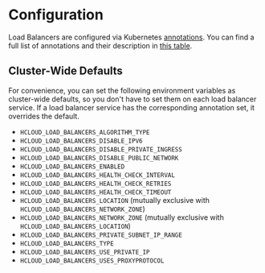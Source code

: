 # Configuration

Load Balancers are configured via Kubernetes [annotations](https://kubernetes.io/docs/concepts/overview/working-with-objects/annotations/). You can find a full list of annotations and their description in [this table](../../reference/load_balancer_annotations.md).

## Cluster-Wide Defaults

For convenience, you can set the following environment variables as cluster-wide defaults, so you don't have to set them on each load balancer service. If a load balancer service has the corresponding annotation set, it overrides the default.

- `HCLOUD_LOAD_BALANCERS_ALGORITHM_TYPE`
- `HCLOUD_LOAD_BALANCERS_DISABLE_IPV6`
- `HCLOUD_LOAD_BALANCERS_DISABLE_PRIVATE_INGRESS`
- `HCLOUD_LOAD_BALANCERS_DISABLE_PUBLIC_NETWORK`
- `HCLOUD_LOAD_BALANCERS_ENABLED`
- `HCLOUD_LOAD_BALANCERS_HEALTH_CHECK_INTERVAL`
- `HCLOUD_LOAD_BALANCERS_HEALTH_CHECK_RETRIES`
- `HCLOUD_LOAD_BALANCERS_HEALTH_CHECK_TIMEOUT`
- `HCLOUD_LOAD_BALANCERS_LOCATION` (mutually exclusive with `HCLOUD_LOAD_BALANCERS_NETWORK_ZONE`)
- `HCLOUD_LOAD_BALANCERS_NETWORK_ZONE` (mutually exclusive with `HCLOUD_LOAD_BALANCERS_LOCATION`)
- `HCLOUD_LOAD_BALANCERS_PRIVATE_SUBNET_IP_RANGE`
- `HCLOUD_LOAD_BALANCERS_TYPE`
- `HCLOUD_LOAD_BALANCERS_USE_PRIVATE_IP`
- `HCLOUD_LOAD_BALANCERS_USES_PROXYPROTOCOL`

